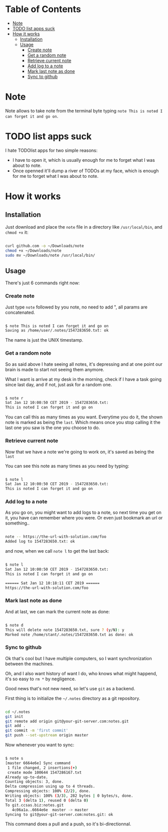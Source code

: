 Table of Contents
=================

   * [Note](#note)
   * [TODO list apps suck](#todo-list-apps-suck)
   * [How it works](#how-it-works)
      * [Installation](#installation)
      * [Usage](#usage)
         * [Create note](#create-note)
         * [Get a random note](#get-a-random-note)
         * [Retrieve current note](#retrieve-current-note)
         * [Add log to a note](#add-log-to-a-note)
         * [Mark last note as done](#mark-last-note-as-done)
         * [Sync to github](#sync-to-github)

# Note

Note allows to take note from the terminal byte typing `note This is noted I can forget it and go on`.

# TODO list apps suck

I hate TODOlist apps for two simple reasons:
- I have to open it, which is usually enough for me to forget what I was about to note.
- Once openned it'll dump a river of TODOs at my face, which is enough for me to forget what I was about to note.

# How it works

## Installation

Just download and place the `note` file in a directory like `/usr/local/bin`, and `chmod +x` it:

```sh

curl github.com -o ~/Downloads/note
chmod +x ~/Downloads/note
sudo mv ~/Downloads/note /usr/local/bin/

```

## Usage

There's just 6 commands right now:

### Create note

Just type `note` followed by you note, no need to add ", all params are concatenated.

```sh

$ note This is noted I can forget it and go on
Saving as /home/user/.notes/1547283650.txt: ok

```

The name is just the UNIX timestamp.

### Get a random note

So as said above I hate seeing all notes, it's depressing and at one point our brain is made to start not seeing them anymore.

What I want is arrive at my desk in the morning, check if I have a task going since last day, and if not, just ask for a random one.

```sh

$ note r
Sat Jan 12 10:00:50 CET 2019 - 1547283650.txt:
This is noted I can forget it and go on

```

You can call this as many times as you want. Everytime you do it, the shown note is marked as being the `last`. Which means once you stop calling it the last one you saw is the one you choose to do.

### Retrieve current note

Now that we have a note we're going to work on, it's saved as being the `last`

You can see this note as many times as you need by typing:

```sh

$ note l
Sat Jan 12 10:00:50 CET 2019 - 1547283650.txt:
This is noted I can forget it and go on

```

### Add log to a note

As you go on, you might want to add logs to a note, so next time you get on it, you have can remember where you were. Or even just bookmark an url or something..

```sh

note -- https://the-url-with-solution.com/foo
Added log to 1547283650.txt: ok

```

and now, when we call `note l` to get the last back:

```sh

$ note l
Sat Jan 12 10:00:50 CET 2019 - 1547283650.txt:
This is noted I can forget it and go on

====== Sat Jan 12 10:18:11 CET 2019 ======
https://the-url-with-solution.com/foo

```

### Mark last note as done

And at last, we can mark the current note as done:

```sh

$ note d
This will delete note 1547283650.txt, sure ? (y/N): y
Marked note /home/stant/.notes/1547283650.txt as done: ok

```

### Sync to github

Ok that's cool but I have multiple computers, so I want synchronization between the machines.

Oh, and I also want history of want I do, who knows what might happend, it's so easy to `rm *` by negligence.

Good news that's not new need, so let's use `git` as a backend.

First thing is to initialize the `~/.notes` directory as a git repository.

```sh

cd ~/.notes
git init
git remote add origin git@your-git-server.com:notes.git
git add .
git commit -m 'first commit'
git push --set-upstream origin master

```

Now whenever you want to sync:

```sh

$ note s
[master 6664e6e] Sync command
 1 file changed, 2 insertions(+)
 create mode 100644 1547286167.txt
Already up-to-date.
Counting objects: 3, done.
Delta compression using up to 4 threads.
Compressing objects: 100% (2/2), done.
Writing objects: 100% (3/3), 282 bytes | 0 bytes/s, done.
Total 3 (delta 1), reused 0 (delta 0)
To git.ccsas.biz:notes.git
   4c06a1a..6664e6e  master -> master
Syncing to git@your-git-server.com:notes.git: ok

```

This command does a pull and a push, so it's bi-directionnal.
